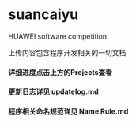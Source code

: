 # suancaiyu
HUAWEI software competition

上传内容包含程序开发相关的一切文档

#### 详细进度点击上方的Projects查看

#### 更新日志详见 updatelog.md

#### 程序相关命名规范详见 Name Rule.md

